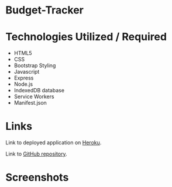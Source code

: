 # Budget-Tracker

# Technologies Utilized / Required

* HTML5
* CSS
* Bootstrap Styling
* Javascript
* Express
* Node.js
* IndexedDB database
* Service Workers
* Manifest.json

# Links

Link to deployed application on [Heroku](https://pure-earth-91183.herokuapp.com/).

Link to [GitHub repository](https://github.com/LukeMcM89/Budget-Tracker).

# Screenshots